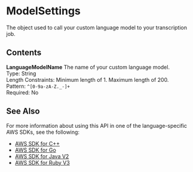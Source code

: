 # ModelSettings<a name="API_ModelSettings"></a>

The object used to call your custom language model to your transcription job\.

## Contents<a name="API_ModelSettings_Contents"></a>

 **LanguageModelName**   <a name="transcribe-Type-ModelSettings-LanguageModelName"></a>
The name of your custom language model\.  
Type: String  
Length Constraints: Minimum length of 1\. Maximum length of 200\.  
Pattern: `^[0-9a-zA-Z._-]+`   
Required: No

## See Also<a name="API_ModelSettings_SeeAlso"></a>

For more information about using this API in one of the language\-specific AWS SDKs, see the following:
+  [ AWS SDK for C\+\+](https://docs.aws.amazon.com/goto/SdkForCpp/transcribe-2017-10-26/ModelSettings) 
+  [ AWS SDK for Go](https://docs.aws.amazon.com/goto/SdkForGoV1/transcribe-2017-10-26/ModelSettings) 
+  [ AWS SDK for Java V2](https://docs.aws.amazon.com/goto/SdkForJavaV2/transcribe-2017-10-26/ModelSettings) 
+  [ AWS SDK for Ruby V3](https://docs.aws.amazon.com/goto/SdkForRubyV3/transcribe-2017-10-26/ModelSettings) 